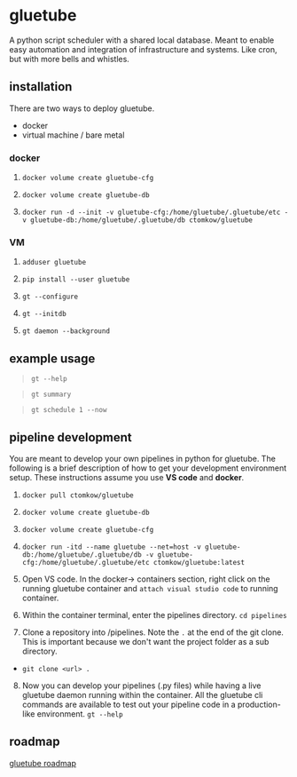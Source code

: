 # gluetube
A python script scheduler with a shared local database. Meant to enable easy automation and integration of infrastructure and systems. Like cron, but with more bells and whistles.

## installation

There are two ways to deploy gluetube. 

* docker
* virtual machine / bare metal

### docker

1. `docker volume create gluetube-cfg`

2. `docker volume create gluetube-db`

3. `docker run -d --init -v gluetube-cfg:/home/gluetube/.gluetube/etc -v gluetube-db:/home/gluetube/.gluetube/db ctomkow/gluetube`

### VM

1. `adduser gluetube`

2. `pip install --user gluetube`

3. `gt --configure`

4. `gt --initdb`

5. `gt daemon --background`

## example usage

> `gt --help`

> `gt summary`

> `gt schedule 1 --now`

## pipeline development

You are meant to develop your own pipelines in python for gluetube. The following is a brief description of how to get your development environment setup. These instructions assume you use **VS code** and **docker**.

1. `docker pull ctomkow/gluetube`

2. `docker volume create gluetube-db`

3. `docker volume create gluetube-cfg`

4. `docker run -itd --name gluetube --net=host -v gluetube-db:/home/gluetube/.gluetube/db -v gluetube-cfg:/home/gluetube/.gluetube/etc ctomkow/gluetube:latest`

5. Open VS code. In the docker-> containers section, right click on the running gluetube container and `attach visual studio code` to running container. 

6. Within the container terminal, enter the pipelines directory. `cd pipelines`

7. Clone a repository into /pipelines. Note the `.` at the end of the git clone. This is important because we don't want the project folder as a sub directory.
 * `git clone <url> .`
 
8. Now you can develop your pipelines (.py files) while having a live gluetube daemon running within the container. All the gluetube cli commands are available to test out your pipeline code in a production-like environment. `gt --help`

## roadmap

[gluetube roadmap](https://github.com/ctomkow/gluetube/wiki/Roadmap)
